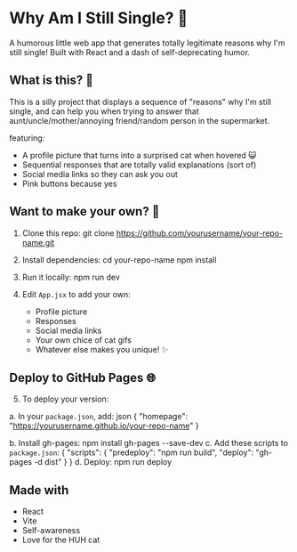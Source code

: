 # Why Am I Still Single? 🤔

A humorous little web app that generates totally legitimate reasons why I'm still single! Built with React and a dash of self-deprecating humor.

## What is this? 🎯

This is a silly project that displays a sequence of "reasons" why I'm still single, and can help you when trying to answer that aunt/uncle/mother/annoying friend/random person in the supermarket.

featuring:
- A profile picture that turns into a surprised cat when hovered 😺
- Sequential responses that are totally valid explanations (sort of)
- Social media links so they can ask you out
- Pink buttons because yes

## Want to make your own? 🚀

1. Clone this repo:
git clone https://github.com/yourusername/your-repo-name.git

2. Install dependencies:
cd your-repo-name
npm install

3. Run it locally:
npm run dev

4. Edit `App.jsx` to add your own:
   - Profile picture
   - Responses
   - Social media links
   - Your own chice of cat gifs
   - Whatever else makes you unique! ✨

## Deploy to GitHub Pages 🌐

5. To deploy your version:

a. In your `package.json`, add:
json
{
"homepage": "https://yourusername.github.io/your-repo-name"
}

b. Install gh-pages: npm install gh-pages --save-dev
c. Add these scripts to `package.json`:
{
   "scripts": {
    "predeploy": "npm run build",
    "deploy": "gh-pages -d dist"
  }
}
d. Deploy: npm run deploy


## Made with
- React
- Vite
- Self-awareness
- Love for the HUH cat

